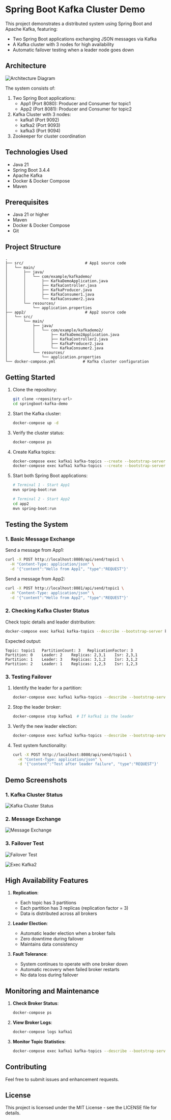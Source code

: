 # Spring Boot Kafka Cluster Demo

This project demonstrates a distributed system using Spring Boot and Apache Kafka, featuring:
- Two Spring Boot applications exchanging JSON messages via Kafka
- A Kafka cluster with 3 nodes for high availability
- Automatic failover testing when a leader node goes down

## Architecture

![Architecture Diagram](src/main/resources/static/architecture.png)

The system consists of:
1. Two Spring Boot applications:
   - App1 (Port 8080): Producer and Consumer for topic1
   - App2 (Port 8081): Producer and Consumer for topic2
2. Kafka Cluster with 3 nodes:
   - kafka1 (Port 9092)
   - kafka2 (Port 9093)
   - kafka3 (Port 9094)
3. Zookeeper for cluster coordination

## Technologies Used

- Java 21
- Spring Boot 3.4.4
- Apache Kafka
- Docker & Docker Compose
- Maven

## Prerequisites

- Java 21 or higher
- Maven
- Docker & Docker Compose
- Git

## Project Structure

```
.
├── src/                           # App1 source code
│   └── main/
│       ├── java/
│       │   └── com/example/kafkademo/
│       │       ├── KafkaDemoApplication.java
│       │       ├── KafkaController.java
│       │       ├── KafkaProducer.java
│       │       ├── KafkaConsumer1.java
│       │       └── KafkaConsumer2.java
│       └── resources/
│           └── application.properties
├── app2/                          # App2 source code
│   └── src/
│       └── main/
│           ├── java/
│           │   └── com/example/kafkademo2/
│           │       ├── KafkaDemo2Application.java
│           │       ├── KafkaController2.java
│           │       ├── KafkaProducer2.java
│           │       └── KafkaConsumer2.java
│           └── resources/
│               └── application.properties
└── docker-compose.yml            # Kafka cluster configuration
```

## Getting Started

1. Clone the repository:
   ```bash
   git clone <repository-url>
   cd springboot-kafka-demo
   ```

2. Start the Kafka cluster:
   ```bash
   docker-compose up -d
   ```

3. Verify the cluster status:
   ```bash
   docker-compose ps
   ```

4. Create Kafka topics:
   ```bash
   docker-compose exec kafka1 kafka-topics --create --bootstrap-server kafka1:29092 --replication-factor 3 --partitions 3 --topic topic1
   docker-compose exec kafka1 kafka-topics --create --bootstrap-server kafka1:29092 --replication-factor 3 --partitions 3 --topic topic2
   ```

5. Start both Spring Boot applications:
   ```bash
   # Terminal 1 - Start App1
   mvn spring-boot:run

   # Terminal 2 - Start App2
   cd app2
   mvn spring-boot:run
   ```

## Testing the System

### 1. Basic Message Exchange

Send a message from App1:
```bash
curl -X POST http://localhost:8080/api/send/topic1 \
  -H "Content-Type: application/json" \
  -d '{"content":"Hello from App1", "type":"REQUEST"}'
```

Send a message from App2:
```bash
curl -X POST http://localhost:8081/api/send/topic1 \
  -H "Content-Type: application/json" \
  -d '{"content":"Hello from App2", "type":"REQUEST"}'
```

### 2. Checking Kafka Cluster Status

Check topic details and leader distribution:
```bash
docker-compose exec kafka1 kafka-topics --describe --bootstrap-server kafka1:29092 --topic topic1
```

Expected output:
```
Topic: topic1   PartitionCount: 3   ReplicationFactor: 3
Partition: 0    Leader: 2    Replicas: 2,3,1    Isr: 2,3,1
Partition: 1    Leader: 3    Replicas: 3,1,2    Isr: 3,1,2
Partition: 2    Leader: 1    Replicas: 1,2,3    Isr: 1,2,3
```

### 3. Testing Failover

1. Identify the leader for a partition:
   ```bash
   docker-compose exec kafka1 kafka-topics --describe --bootstrap-server kafka1:29092 --topic topic1
   ```

2. Stop the leader broker:
   ```bash
   docker-compose stop kafka1  # If kafka1 is the leader
   ```

3. Verify the new leader election:
   ```bash
   docker-compose exec kafka2 kafka-topics --describe --bootstrap-server kafka2:29093 --topic topic1
   ```

4. Test system functionality:
   ```bash
   curl -X POST http://localhost:8080/api/send/topic1 \
     -H "Content-Type: application/json" \
     -d '{"content":"Test after leader failure", "type":"REQUEST"}'
   ```

## Demo Screenshots

### 1. Kafka Cluster Status
![Kafka Cluster Status](src/main/resources/static/cluster-status.png)

### 2. Message Exchange
![Message Exchange](src/main/resources/static/message-exchange.png)

### 3. Failover Test
![Failover Test](src/main/resources/static/failover-test.png)

![Exec Kafka2](src/main/resources/static/Kafka2Exec.png)

## High Availability Features

1. **Replication**:
   - Each topic has 3 partitions
   - Each partition has 3 replicas (replication factor = 3)
   - Data is distributed across all brokers

2. **Leader Election**:
   - Automatic leader election when a broker fails
   - Zero downtime during failover
   - Maintains data consistency

3. **Fault Tolerance**:
   - System continues to operate with one broker down
   - Automatic recovery when failed broker restarts
   - No data loss during failover

## Monitoring and Maintenance

1. **Check Broker Status**:
   ```bash
   docker-compose ps
   ```

2. **View Broker Logs**:
   ```bash
   docker-compose logs kafka1
   ```

3. **Monitor Topic Statistics**:
   ```bash
   docker-compose exec kafka1 kafka-topics --describe --bootstrap-server kafka1:29092 --topic topic1
   ```

## Contributing

Feel free to submit issues and enhancement requests.

## License

This project is licensed under the MIT License - see the LICENSE file for details.
